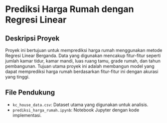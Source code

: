 # Prediksi Harga Rumah dengan Regresi Linear 

## Deskripsi Proyek
Proyek ini bertujuan untuk memprediksi harga rumah menggunakan metode Regresi Linear Berganda. Data yang digunakan mencakup fitur-fitur seperti jumlah kamar tidur, kamar mandi, luas ruang tamu, grade rumah, dan tahun pembangunan. Tujuan utama proyek ini adalah membangun model yang dapat memprediksi harga rumah berdasarkan fitur-fitur ini dengan akurasi yang tinggi.


## File Pendukung
- `kc_house_data.csv`: Dataset utama yang digunakan untuk analisis.
- `prediksi_harga_rumah.ipynb`: Notebook Jupyter dengan kode implementasi.

